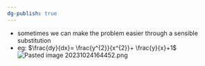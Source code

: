 ```yaml
---
dg-publish: true
---
```


- sometimes we can make the problem easier through a sensible substitution
- eg: $\frac{dy}{dx}= \frac{y^{2}}{x^{2}}+ \frac{y}{x}+1$
![Pasted image 20231024164452.png](/img/user/pics/Pasted%20image%2020231024164452.png)
